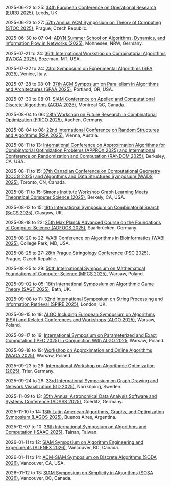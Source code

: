 2025-06-22 to 25: [34th European Conference on Operational Research (EURO 2025)](https://euro2025leeds.uk "EURO 2025 explores operational research, covering optimization, decision theory, and data analytics. Topics include supply chain management, scheduling, and machine learning applications, with emphasis on practical and theoretical optimization in logistics and healthcare."), Leeds, UK.

2025-06-23 to 27: [57th Annual ACM Symposium on Theory of Computing (STOC 2025)](https://acm-stoc.org/stoc2025/ "STOC 2025 focuses on theoretical computer science, covering algorithms, complexity, and cryptography. Topics include randomized algorithms, quantum computing, and computational learning theory, emphasizing foundational theoretical advancements with applications in computing and AI."), Prague, Czech Republic.

2025-06-30 to 07-04: [ADYN Summer School on Algorithms, Dynamics, and Information Flow in Networks (2025)](https://eac.cs.tu-dortmund.de/adyn-summerschool-2025/ "Focuses on algorithms and dynamics in network systems. Topics include information flow, graph algorithms, and applications in social networks, communication systems, and data science."), Möhnesee, NRW, Germany.

2025-07-21 to 24: [36th International Workshop on Combinatorial Algorithms (IWOCA 2025)](https://cs.montana.edu/bhz/iwoca2025/ "IWOCA 2025 focuses on combinatorial algorithms, covering graph algorithms, string processing, and optimization. Topics include network analysis, computational biology, and applications in data science, emphasizing efficient algorithmic solutions for combinatorial problems."), Bozeman, MT, USA.

2025-07-22 to 24: [23rd Symposium on Experimental Algorithms (SEA 2025)](https://regindex.github.io/sea2025.github.io/ "SEA 2025 focuses on experimental algorithms, covering algorithm engineering, data structures, and performance evaluation. Topics include graph algorithms, machine learning optimization, and applications in bioinformatics, emphasizing practical and experimental algorithmic research and implementation."), Venice, Italy.

2025-07-28 to 08-01: [37th ACM Symposium on Parallelism in Algorithms and Architectures (SPAA 2025)](https://spaa.acm.org "SPAA 2025 focuses on parallel algorithms and architectures, covering parallel graph algorithms, scheduling, and distributed computing. Topics include GPU computing, big data analytics, and applications in machine learning, emphasizing scalable parallel computational frameworks."), Portland, OR, USA.

2025-07-30 to 08-01: [SIAM Conference on Applied and Computational Discrete Algorithms (ACDA 2025)](https://www.siam.org/conferences-events/siam-conferences/acda25/ "ACDA 2025 focuses on applied and computational discrete algorithms, covering graph algorithms, combinatorial optimization, and cryptography. Topics include network analysis, bioinformatics, and applications in data science, emphasizing practical and theoretical discrete algorithmic advancements."), Montreal QC, Canada.

2025-08-04 to 06: [28th Workshop on Future Research in Combinatorial Optimization (FRICO 2025)](https://frico.rwth-aachen.de/ "FRICO 2025 focuses on combinatorial optimization, covering graph algorithms, integer programming, and heuristic methods. Topics include scheduling, network optimization, and applications in logistics and AI, emphasizing theoretical and practical combinatorial optimization research."), Aachen, Germany.

2025-08-04 to 08: [22nd International Conference on Random Structures and Algorithms (RSA 2025)](https://www.dmg.tuwien.ac.at/rsa2025/ "Focuses on random structures and algorithms. Topics include probabilistic combinatorics, random graphs, and applications in computer science and network analysis."), Vienna, Austria.

2025-08-11 to 13: [International Conference on Approximation Algorithms for Combinatorial Optimization Problems (APPROX 2025) and International Conference on Randomization and Computation (RANDOM 2025)](https://approxconference.com "APPROX/RANDOM 2025 focuses on approximation algorithms and randomized computation, covering combinatorial optimization, probabilistic algorithms, and complexity. Topics include graph algorithms, machine learning, and applications in networks, emphasizing theoretical and practical algorithmic advancements."), Berkeley, CA, USA.

2025-08-11 to 15: [37th Canadian Conference on Computational Geometry (CCCG 2025) and Algorithms and Data Structures Symposium (WADS 2025)](https://cccg-wads-2025.eecs.yorku.ca "CCCG/WADS 2025 focuses on computational geometry and algorithms, covering geometric algorithms, data structures, and graph theory. Topics include motion planning, network analysis, and applications in robotics and GIS, emphasizing theoretical and practical algorithmic advancements."), Toronto, ON, Canada.

2025-08-11 to 15: [Simons Institute Workshop Graph Learning Meets Theoretical Computer Science (2025)](https://simons.berkeley.edu/workshops/graph-learning-meets-theoretical-computer-science "Explores graph learning and theoretical computer science. Topics include graph neural networks, algorithmic graph theory, and applications in data analysis and network science."), Berkely, CA, USA.

2025-08-12 to 15: [18th International Symposium on Combinatorial Search (SoCS 2025)](https://socs25.search-conference.org/ "SoCS 2025 focuses on combinatorial search, covering heuristic search, constraint satisfaction, and planning algorithms. Topics include applications in robotics, AI, and scheduling, emphasizing computational techniques for solving complex search problems in theoretical and applied contexts."), Glasgow, UK.

2025-08-18 to 22: [25th Max Planck Advanced Course on the Foundations of Computer Science (ADFOCS 2025)](https://www.mpi-inf.mpg.de/departments/algorithms-complexity/adfocs/2025/ "ADFOCS 2025 focuses on foundational computer science, covering algorithms, complexity theory, and graph theory. Topics include randomized algorithms, computational geometry, and applications in optimization and cryptography, emphasizing theoretical underpinnings of algorithmic design and analysis."), Saarbrücken, Germany.

2025-08-20 to 22: [WABI Conference on Algorithms in Bioinformatics (WABI 2025)](https://wabiconf.github.io/2025/ "WABI 2025 explores algorithms in bioinformatics, covering sequence analysis, phylogenetics, and protein structure prediction. Topics include machine learning for genomics, graph-based methods, and applications in personalized medicine, emphasizing computational solutions for biological data analysis."), College Park, MD, USA.

2025-08-25 to 27: [28th Prague Stringology Conference (PSC 2025)](https://www.stringology.org/event/2025/ "PSC 2025 explores stringology, covering string algorithms, pattern matching, and text compression. Topics include applications in bioinformatics, data mining, and natural language processing, emphasizing efficient algorithmic solutions for processing and analyzing string-based data."), Prague, Czech Republic.

2025-08-25 to 29: [50th International Symposium on Mathematical Foundations of Computer Science (MFCS 2025)](https://mfcs2025.mimuw.edu.pl "MFCS 2025 focuses on mathematical foundations of computer science, covering algorithms, complexity, and formal methods. Topics include graph theory, automata, and applications in verification and cryptography, emphasizing theoretical advances in computational theory and algorithms."), Warsaw, Poland.

2025-09-02 to 05: [18th International Symposium on Algorithmic Game Theory (SAGT 2025)](https://www.bath.ac.uk/events/the-18th-international-symposium-on-algorithmic-game-theory/ "SAGT 2025 focuses on algorithmic game theory, covering mechanism design, equilibrium computation, and market algorithms. Topics include applications in economics, network design, and AI, emphasizing theoretical and computational approaches to strategic interactions and game-theoretic modeling."), Bath, UK.

2025-09-08 to 11: [32nd International Symposium on String Processing and Information Retrieval (SPIRE 2025)](https://sites.google.com/view/spire-2025/ "Focuses on string processing and information retrieval. Topics include text algorithms, data compression, and applications in bioinformatics, search engines, and data mining."), London, UK.

2025-09-15 to 19: [ALGO Including European Symposium on Algorithms (ESA) and Related Conferences and Workshops (ALGO 2025)](https://algo-conference.org/2025/ "ALGO 2025 explores algorithms, covering graph algorithms, approximation algorithms, and computational geometry. Topics include applications in networks, bioinformatics, and machine learning, emphasizing theoretical and practical advancements in algorithm design and analysis for computational problems."), Warsaw, Poland.

2025-09-17 to 19: [International Symposium on Parameterized and Exact Computation (IPEC 2025) in Conjunction With ALGO 2025](https://algo-conference.org/2025/ "IPEC 2025 explores parameterized and exact computation, covering fixed-parameter tractability, exact algorithms, and kernelization. Topics include applications in graph theory, bioinformatics, and optimization, emphasizing computational techniques for solving computationally hard problems efficiently."), Warsaw, Poland.

2025-09-18 to 19: [Workshop on Approximation and Online Algorithms (WAOA 2025)](https://algo-conference.org/2025/waoa/ "WAOA 2025 focuses on approximation and online algorithms, covering competitive analysis, scheduling, and graph algorithms. Topics include applications in resource allocation, network optimization, and machine learning, emphasizing theoretical and practical algorithmic solutions for dynamic problems."), Warsaw, Poland.

2025-09-23 to 26: [International Workshop on Algorithmic Optimization (2025)](https://alop.uni-trier.de/event/international-workshop-on-algorithmic-optimization/ "This workshop explores algorithmic optimization, covering convex optimization, combinatorial algorithms, and machine learning optimization. Topics include applications in logistics, energy, and AI, emphasizing computational and theoretical advances in efficient optimization algorithms and techniques."), Trier, Germany.

2025-09-24 to 26: [33rd International Symposium on Graph Drawing and Network Visualization (GD 2025)](https://graphdrawing.github.io/gd2025/ "GD 2025 focuses on graph drawing and network visualization, covering graph algorithms, layout techniques, and visual analytics. Topics include applications in social networks, bioinformatics, and cybersecurity, emphasizing computational methods for effective network representation and analysis."), Norrköping, Sweden.

2025-11-09 to 13: [35th Annual Astronomical Data Analysis Software and Systems Conference (ADASS 2025)](https://adass.org "ADASS 2025 focuses on astronomical data analysis, covering data processing, visualization, and machine learning. Topics include applications in astrophysics, cosmology, and telescope data management, emphasizing computational tools and algorithms for analyzing large-scale astronomical datasets."), Goerlitz, Germany.

2025-11-10 to 14: [13th Latin American Algorithms, Graphs, and Optimization Symposium (LAGOS 2025)](https://lagos.mat.br/lagos2025/ "LAGOS 2025 explores algorithms and optimization, covering graph theory, combinatorial optimization, and network algorithms. Topics include applications in logistics, telecommunications, and bioinformatics, emphasizing theoretical and computational methods for solving complex optimization and graph-based problems."), Buenos Aires, Argentina.

2025-12-07 to 10: [36th International Symposium on Algorithms and Computation (ISAAC 2025)](https://isaac2025.csie.ncku.edu.tw/ "ISAAC 2025 focuses on algorithms and computation, covering graph algorithms, approximation algorithms, and computational geometry. Topics include applications in networks, bioinformatics, and cryptography, emphasizing theoretical and practical advancements in algorithmic design and analysis."), Tainan, Taiwan.

2026-01-11 to 12: [SIAM Symposium on Algorithm Engineering and Experiments (ALENEX 2026)](https://www.siam.org/conferences-events/siam-conson-algorithm-engineering-and-experiments-alenex-2026/ "Focuses on algorithm engineering, combining theoretical design with practical implementation. Topics include data structures, graph algorithms, and experimental evaluation for real-world applications."), Vancouver, BC, Canada.

2026-01-11 to 14: [ACM-SIAM Symposium on Discrete Algorithms (SODA 2026)](https://www.siam.org/conferences-events/siam-conference-on-discrete-algorithms-soda-2026/ "Explores discrete algorithms and their applications. Topics include combinatorial optimization, graph theory, and computational complexity, with emphasis on theoretical advancements."), Vancouver, CA, USA.

2026-01-12 to 13: [SIAM Symposium on Simplicity in Algorithms (SOSA 2026)](https://www.siam.org/conferences-events/siam-conference-on-simplicity-in-algorithms-sosa-2026/ "Focuses on simple and efficient algorithms for complex problems. Topics include approximation algorithms, randomized methods, and applications in data structures and optimization."), Vancouver, BC, Canada.

